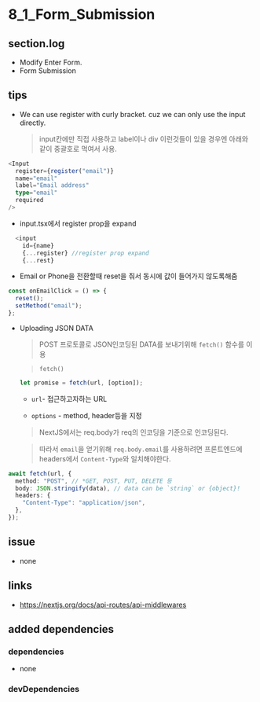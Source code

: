 # 8_1_Form_Submission

## section.log

- Modify Enter Form.
- Form Submission

## tips

- We can use register with curly bracket. cuz we can only use the input directly.
  > input칸에만 직접 사용하고 label이나 div 이런것들이 있을 경우엔 아래와 같이 중괄호로 먹여서 사용.

```typescript
<Input
  register={register("email")}
  name="email"
  label="Email address"
  type="email"
  required
/>
```

- input.tsx에서 register prop을 expand

```typescript
  <input
    id={name}
    {...register} //register prop expand
    {...rest}
```

- Email or Phone을 전환할때 reset을 줘서 동시에 값이 들어가지 않도록해줌

```typescript
const onEmailClick = () => {
  reset();
  setMethod("email");
};
```

- Uploading JSON DATA

  > POST 프로토콜로 JSON인코딩된 DATA를 보내기위해 `fetch()` 함수를 이용

  > `fetch()`

  ```typescript
  let promise = fetch(url, [option]);
  ```

  - `url`- 접근하고자하는 URL

  - `options` - method, header등을 지정

  > NextJS에서는 req.body가 req의 인코딩을 기준으로 인코딩된다.

  > 따라서 `email`을 얻기위해 `req.body.email`를 사용하려면
  > 프론트엔드에 headers에서 `Content-Type`와 일치해야한다.

```typescript
await fetch(url, {
  method: "POST", // *GET, POST, PUT, DELETE 등
  body: JSON.stringify(data), // data can be `string` or {object}!
  headers: {
    "Content-Type": "application/json",
  },
});
```

## issue

- none

## links

- https://nextjs.org/docs/api-routes/api-middlewares

## added dependencies

### dependencies

- none

### devDependencies
